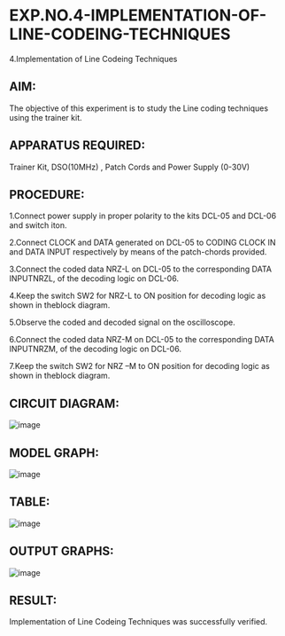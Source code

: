 # EXP.NO.4-IMPLEMENTATION-OF-LINE-CODEING-TECHNIQUES

4.Implementation of Line Codeing Techniques 
  
## AIM:

 The objective of this experiment is to study the Line coding techniques using the trainer kit.
 
## APPARATUS REQUIRED:

Trainer Kit, DSO(10MHz) , Patch Cords and Power Supply (0-30V) 

## PROCEDURE:

1.Connect power supply in proper polarity to the kits DCL-05 and DCL-06 and switch iton.

2.Connect CLOCK and DATA generated on DCL-05 to CODING CLOCK IN and DATA INPUT respectively by means of the patch-chords provided.

3.Connect the coded data NRZ-L on DCL-05 to the corresponding DATA INPUTNRZL, of the decoding logic on DCL-06.

4.Keep the switch SW2 for NRZ-L to ON position for decoding logic as shown in theblock diagram.

5.Observe the coded and decoded signal on the oscilloscope.

6.Connect the coded data NRZ-M on DCL-05 to the corresponding DATA INPUTNRZM, of the decoding logic on DCL-06.

7.Keep the switch SW2 for NRZ –M to ON position for decoding logic as shown in theblock diagram.

## CIRCUIT DIAGRAM:
![image](https://github.com/user-attachments/assets/4ab1ac53-f950-4c30-9ce0-cc110f6d9fcd)


## MODEL GRAPH:
![image](https://github.com/user-attachments/assets/76ae0e62-3481-452b-be86-765c6a0d9627)


## TABLE:
![image](https://github.com/user-attachments/assets/251a47ce-233f-4d77-ab9c-0b22abb7ada2)




## OUTPUT GRAPHS:
![image](https://github.com/user-attachments/assets/7e778d00-ccbb-4303-bfdd-765af6f36061)



## RESULT: 
Implementation of Line Codeing Techniques was successfully verified.
